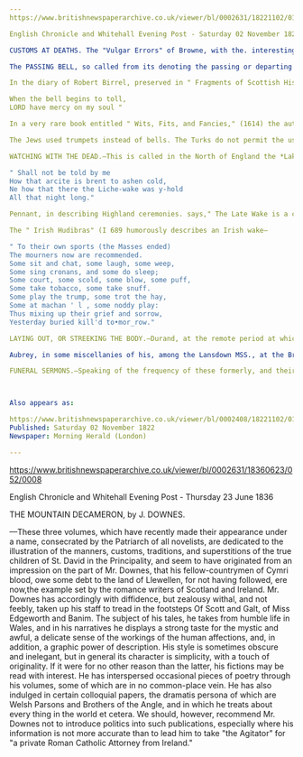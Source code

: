 ```yaml
---
https://www.britishnewspaperarchive.co.uk/viewer/bl/0002631/18221102/018/0003

English Chronicle and Whitehall Evening Post - Saturday 02 November 1822

CUSTOMS AT DEATHS. The "Vulgar Errors" of Browne, with the. interesting notes and additions of Mr. Ellis, recently published, furnish us with a curious detail of the various customs formerly observed at deaths, and several of which are yet retained in different parts of England. The article, as given in the work, is prolix, and contains some extraneous matter, which we think might have been omitted with advantage. In the following extracts we have selected only the parts most entertaining: they are ranged under several heads, as— "The Passing- Bell," "Watching The Dead," "Setting Salt or Candles on the Body," "The carrying of Torches and Lights," "Funeral Sermons," &c.

The PASSING BELL, so called from its denoting the passing or departing of any one from life to death, was originally intended to invite the prayers of the faithful for the person who was dying, but was not yet dead ; and though in some instances superstitiously used, has its meaning clearly pointed out in a clause in the " Advertisements for Due Order," &c. in the seventh year of Queen Elizabeth, which enjoins " that when anye Christian bode is in passing, that the *bell be toled*, and that the Curate be speciallie called for to comfort the sicke person ; and after the time of his passing, to ring , : no more but one short peale; and one before the buriall, and another short peale after the buriail." Grose, refeiring to the old Catholic belief on this subject, treats it rather ludicrously, though its intention, as just duscribed, was evidently serious. " The Passing Bell," says he, " was anciently run! , for two purposes; one to bespeak the prayers of all good Christians for a soul just departing ; the other, to drive away the evil spirits who stood at the bed's foot, and about the house ready to seize their prey, or at least to molest and terrify the soul in its passage ; but by the ringing of that bell (for Durandus, a writer of the twelfth century, inform us evil spirits are much afraid of bells) they were kept aloof; and the soul, like a hunted hare, gained the start, or had what is; by sportsmen, called law."

In the diary of Robert Birrel, preserved in " Fragments of Scottish History," &c. is the following curious entry :- 1566, the 25 of October, word came to the towne of Edinburghe, from the Queine, yat hir Majestic was deadly seike, and desirit ye bells to he run e ,we, and all ye peopile to resort to ye Kirk to pray for her, for she was so seike that none lepsied her life" (expected. her to live.) Bourne supposes, that from the saying mentioned by Bede, "Loan have mercy on my soul," which St. Oswald uttered when he fell to the earth, has been derived the distich so often introduced in ballads on the melancholy occasion of a coining execution

When the bell begins to toll,
LORD have mercy on my soul "

In a very rare book entitled " Wits, Fits, and Fancies," (1614) the author relates a droll anecdote concerning the ringing out at the burial of" a rich clunk and a begger who were buried at one time, in the same churchyard, and the bells rang out amiable for the miser. Now the wiseacre, his son, and executor," says he, " to the ende the worlde might not thinke that all that ringing was for the begger, bat for his father, hyred a trumpetter to stand all the ringing while in the belfrie, and between every peak, to sound his • trumpet, and proclame aloud and saye, sirres, this next peale is not for R, but for maister N,-,his father." There seems to be nothing more intended at present by tolling the Passing Bell, but to inform the neighbourhood of some person's death.

The Jews used trumpets instead of bells. The Turks do not permit the use of them at all. The Greek Church under their dominion still follow her old custom of using wooden boards, or iron plates full of holes, which they hold in their hands and knock with a hammer or mallet, to call the people to church. China has been remarkably famous for its bells. Father Le Compte tells us, that at Pekin, there are seven bells, each of which weighs 120,000 lbs.

WATCHING WITH THE DEAD.—This is called in the North of England the *Lake Wake*, a name plainly derived from the Anglo-Saxon *lic* or *lice*, a corpse, and wwce or wake, a vigil or watching. It is used, in this sense by Chaucer, in his " Knight's Tale :"

" Shall not be told by me 
How that arcite is brent to ashen cold, 
Ne how that there the Liche-wake was y-hold 
All that night long." 

Pennant, in describing Highland ceremonies. says," The Late Wake is a ceremony used at funerals. The evening after the death of any one, the relation or friends of the deceased meet at the house, attended by a bagpipe or fiddle, tbe nearest of kin, be it wife, son, or daughter, opens a melancholy ball, dancing and greeting—that is, crying violently at the same time ; and this continues till daylght, but with such. gambols and frolics among the younger part of the company, that the loss which oecasions their meeting, is oftcn more than supplied by the consequences of that night. If the corpse remain unburied for two nights, the same rites are renewed. Thus, Scythinu-like, they rejoice at the deliverance of their friends out of this life of misery." The cus!om in North Wales, we are informed by the same writer, is, " the night before a dead body is to be interred, the friends and neighbours of the deceased resort to the house the corpse is in, bringing with them some small present, of bread, meat, and drink (if the family be something poor), but more especially candles, whatever the family be, and this night is called wyl nos, whereby the country people seem to mean a watching night. Their going to suck a house, they say, is i wilior coml,l, to watch . the corpse ; but wylo signitieS to weep 'and, lament, and so wy/ nos may be a. night of lamentation. While they stay together on that night, they are either singing psalms, or reading some part of the Holy Scriptures. Whenever any body comes into a room where a dead body lies, especially on the wyl nos, and the day of its interment, the first thing he does, he falls on his. knees by the corpse and says the Loan's Prayer."

The " Irish Hudibras" (I 689 humorously describes an Irish wake—

" To their own sports (the Masses ended) 
The mourners now are recommended. 
Some sit and chat, some laugh, some weep, 
Some sing cronans, and some do sleep; 
Some court, some scold, some blow, some puff, 
Some take tobacco, some take snuff.
Some play the trump, some trot the hay, 
Some at machan ' l , some noddy play: 
Thus mixing up their grief and sorrow, 
Yesterday buried kill'd to•mor_row."

LAYING OUT, OR STREEKING THE BODY.—Durand, at the remote period at which he lived, gives a pretty exact account of some of the ceremonies used at laying out the body, as practised at pment in the north of England, where the laying out is called streeking. He mentions the closing of the eyes, the decent washing, dressing and wrapping up in a clean 'winding-sheet, or linen shroud, as well as other anciont observances. The interests of our woollen manufacture have interfered with this ancient rite in England. To the laying out may be added the very old custom of setting salt, and placing a lighted candle upon the body, both which are used to this day in some parts of Northumberland. The salt, a little of which is set in a pewter plate upon the corpse, is, according to the learned Morex, an emblem of eternity and immortality. It is not liable to putrefaction itself, and preserves other things that are seasoned with it from decay. The lighted candle, the same author conjectures to have been the 'Egyptian hieroglyphic for life. 

Aubrey, in some miscellanies of his, among the Lansdown MSS., at the British Museum, mentions a very curious custom at deaths, observed in a degree until his time (reign of Charles II), which he describes - under the name of *Sin-Eaters*. " In the 'County of Hereford," says he, "was an old custome at Funeralls, to hire poor people, who were to take upon-them the sinnes of the party deceased. One of theme (he was a long lean ugly lumeutable raskal), I remember, lived in a cottage on Rosse highway. The manner was, that when the corpse was brought out of the house, and layed on the biere, a loafe of bread was brought out and delivered to the sinne eater over the corpse, as also a mazar bowl, of maple, full of beere (which lie was to drink up), and sixpence in money: in consideration he took upon him, *ipso facto*, all the the sinnes of defunct, and freed him or her from walking after they were dead." This custom, he supposes, had some allusion to the scape-goat under the Mosaical law.

FUNERAL SERMONS.—Speaking of the frequency of these formerly, and their present disuse :—" Even such a character as the infamous Mother Creswell, the procuress in the. reign of Charles II," our author observes, " must have her Funeral Sermon. " She, according to Granger, desired by will to have a sermon preached at her funeral, for which the preacher ws to have 101., .but upon the express condition that he only spoke well of her. A preacher wan with some difficulty found, who undertook the task. He, after a sermon preached on the general subject of morality, and the good uses to be made of it, concluded by saying—' By the will of the deceased, it is expected I should mention her, and say nothing but what is well of her. All I shad say of her, therefore, is this :—she was born well, she lived well, and she died well, for she was horn with the name of Creswell, she lived in Clerkeuwell, and she died in Bridewell." A game of cards. Lady Eizabeth Seymour, who, as housekeeper of 1-lamp.. ton Court Palace, has apartments there, occupies them. her Ladyship, with visitors, took an airing in the neighbourhood, on Wesinesday, in an open carriage. On Saturday week, two greyhounds, the property of John Wood, Esq. while very closely pursuing a hare in the neighbourhood of Penarth Church, Glamorganshire, were precipitated over the cliff, a height of 250 feet, and, woncerful to relate, escaped unhurt. The hare doubled at the edge . of the cliff, and the dogs being at full stretch, were onbe t ) recover themselves.



Also appears as:

https://www.britishnewspaperarchive.co.uk/viewer/bl/0002408/18221102/016/0003
Published: Saturday 02 November 1822
Newspaper: Morning Herald (London)

---
```


https://www.britishnewspaperarchive.co.uk/viewer/bl/0002631/18360623/052/0008

English Chronicle and Whitehall Evening Post - Thursday 23 June 1836

THE MOUNTAIN DECAMERON, by J. DOWNES.

—These three volumes, which have recently made their appearance under a name, consecrated by the Patriarch of all novelists, are dedicated to the illustration of the manners, customs, traditions, and superstitions of the true children of St. David in the Principality, and seem to have originated from an impression on the part of Mr. Downes, that his fellow-countrymen of Cymri blood, owe some debt to the land of Llewellen, for not having followed, ere now,the example set by the romance writers of Scotland and Ireland. Mr. Downes has accordingly with diffidence, but zealousy withal, and not feebly, taken up his staff to tread in the footsteps Of Scott and Galt, of Miss Edgeworth and Banim. The subject of his tales, he takes from humble life in Wales, and in his narratives he displays a strong taste for the mystic and awful, a delicate sense of the workings of the human affections, and, in addition, a graphic power of description. His style is sometimes obscure and inelegant, but in general its character is simplicity, with a touch of originality. If it were for no other reason than the latter, his fictions may be read with interest. He has interspersed occasional pieces of poetry through his volumes, some of which are in no common-place vein. He has also indulged in certain colloquial papers, the dramatis persona of which are Welsh Parsons and Brothers of the Angle, and in which he treats about every thing in the world et cetera. We should, however, recommend Mr. Downes not to introduce politics into such publications, especially where his information is not more accurate than to lead him to take "the Agitator" for "a private Roman Catholic Attorney from Ireland."


